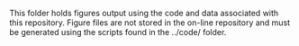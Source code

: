 This folder holds figures output using the code and data associated with this repository. Figure files are not stored in the on-line repository and must be generated using the scripts found in the ../code/ folder.